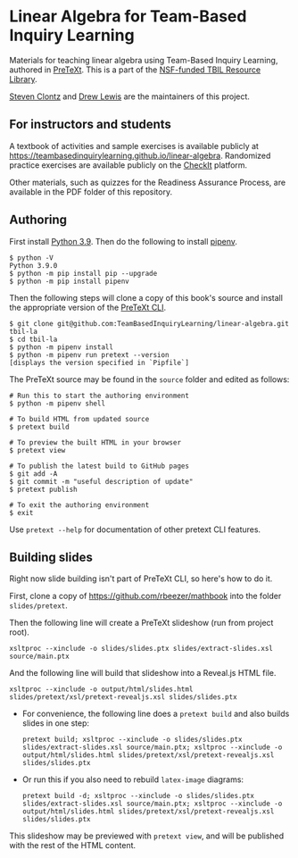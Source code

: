 # Linear Algebra for Team-Based Inquiry Learning

Materials for teaching linear algebra using
Team-Based Inquiry Learning, authored in
[PreTeXt](https://pretextbook.org/). This is a part of the
[NSF-funded TBIL Resource Library](https://sites.google.com/southalabama.edu/tbil).

[Steven Clontz](https://clontz.org) and
[Drew Lewis](https://twitter.com/siwelwerd) are the maintainers
of this project.

## For instructors and students

A textbook of activities and sample exercises is available publicly at
<https://teambasedinquirylearning.github.io/linear-algebra>.
Randomized practice exercises are available publicly on the
[CheckIt](https://checkit.clontz.org/#/banks/tbil-la) platform.

Other materials, such as quizzes for the Readiness Assurance Process,
are available in the PDF folder of this repository.

## Authoring

First install [Python 3.9](https://www.python.org/). Then do
the following to install [pipenv](https://github.com/pypa/pipenv).

```
$ python -V
Python 3.9.0
$ python -m pip install pip --upgrade
$ python -m pip install pipenv
```

Then the following steps will clone a copy of this book's
source and install the appropriate version of the
[PreTeXt CLI](https://github.com/PreTeXtBook/pretext-cli).

```
$ git clone git@github.com:TeamBasedInquiryLearning/linear-algebra.git tbil-la
$ cd tbil-la
$ python -m pipenv install
$ python -m pipenv run pretext --version
[displays the version specified in `Pipfile`]
```

The PreTeXt source may be found in the `source` folder and
edited as follows:

```
# Run this to start the authoring environment
$ python -m pipenv shell

# To build HTML from updated source
$ pretext build

# To preview the built HTML in your browser
$ pretext view

# To publish the latest build to GitHub pages
$ git add -A
$ git commit -m "useful description of update"
$ pretext publish

# To exit the authoring environment
$ exit
```

Use `pretext --help` for documentation of other pretext CLI features.

## Building slides

Right now slide building isn't part of PreTeXt CLI, so here's how to do it.

First, clone a copy of https://github.com/rbeezer/mathbook into the folder `slides/pretext`.

Then the following line will create a PreTeXt slideshow (run from project root).

```
xsltproc --xinclude -o slides/slides.ptx slides/extract-slides.xsl source/main.ptx
```

And the following line will build that slideshow into a Reveal.js HTML file.

```
xsltproc --xinclude -o output/html/slides.html slides/pretext/xsl/pretext-revealjs.xsl slides/slides.ptx
```

- For convenience, the following line does a `pretext build` and also builds slides in one step:

  ```
  pretext build; xsltproc --xinclude -o slides/slides.ptx slides/extract-slides.xsl source/main.ptx; xsltproc --xinclude -o output/html/slides.html slides/pretext/xsl/pretext-revealjs.xsl slides/slides.ptx
  ```
  
- Or run this if you also need to rebuild `latex-image` diagrams:

  ```
  pretext build -d; xsltproc --xinclude -o slides/slides.ptx slides/extract-slides.xsl source/main.ptx; xsltproc --xinclude -o output/html/slides.html slides/pretext/xsl/pretext-revealjs.xsl slides/slides.ptx
  ```

This slideshow may be previewed with `pretext view`, and will be published with
the rest of the HTML content.
